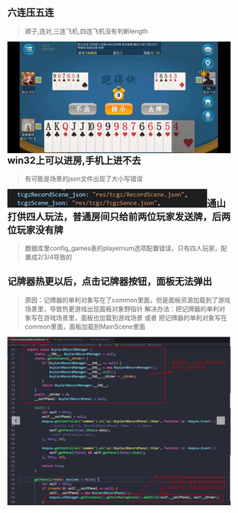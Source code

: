## 六连压五连

>   顺子,连对,三连飞机,四连飞机没有判断length

<img src=".\image\JS\1.png" align="left">



## win32上可以进房,手机上进不去

>   有可能是场景的json文件出现了大小写错误

<img src=".\image\JS\2.png" align="left">



## 通山打供四人玩法，普通房间只给前两位玩家发送牌，后两位玩家没有牌

>   数据库里config_games表的playernum选项配置错误，只有四人玩家，配置成2/3/4导致的



## 记牌器热更以后，点击记牌器按钮，面板无法弹出

>   原因：记牌器的单利对象写在了common里面，但是面板资源加载到了游戏场景里，导致热更游戏出现面板对象野指针
>   解决办法：把记牌器的单利对象写在游戏场景里，面板也加载到游戏场景 或者 把记牌器的单利对象写在common里面，面板加载到MainScene里面

<img src=".\image\JS\3.png" align="left">
